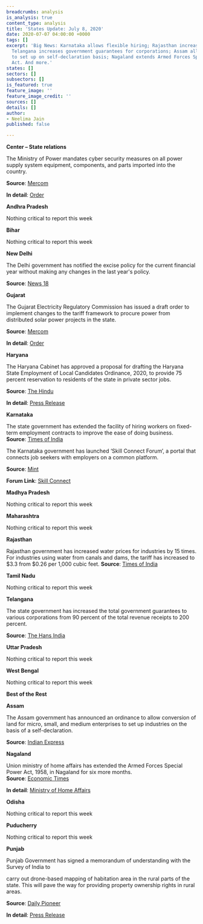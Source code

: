 ```yaml
---
breadcrumbs: analysis
is_analysis: true
content_type: analysis
title: 'States Update: July 8, 2020'
date: 2020-07-07 04:00:00 +0000
tags: []
excerpt: 'Big News: Karnataka allows flexible hiring; Rajasthan increases water prices;
  Telangana increases government guarantees for corporations; Assam allows businesses
  to set up on self-declaration basis; Nagaland extends Armed Forces Special Power
  Act. And more.'
states: []
sectors: []
subsectors: []
is_featured: true
feature_image: ''
feature_image_credit: ''
sources: []
details: []
author:
- Neelima Jain
published: false

---
```

**Center – State relations**

The Ministry of Power mandates cyber security measures on all power supply system equipment, components, and parts imported into the country.

**Source**: [Mercom](https://mercomindia.com/power-ministry-imposes-cyber-security/)

**In detail**: [Order](https://powermin.nic.in/sites/default/files/webform/notices/ORDER.pdf)

**Andhra Pradesh**

Nothing critical to report this week

**Bihar**

Nothing critical to report this week

**New Delhi**

The Delhi government has notified the excise policy for the current financial year without making any changes in the last year's policy.

**Source**: [News 18](https://www.news18.com/news/india/delhi-govt-notifies-excise-policy-for-current-financial-year-no-changes-from-last-year-2698565.html)

**Gujarat**

The Gujarat Electricity Regulatory Commission has issued a draft order to implement changes to the tariff framework to procure power from distributed solar power projects in the state.

**Source**: [Mercom](https://mercomindia.com/gujarat-msmes-third-party-solar-sale/)

**In detail**: [Order](https://www.gercin.org/wp-content/uploads/2020/06/GERC-Suo-Motu-Order_Draft_30062020.pdf)

**Haryana**

The Haryana Cabinet has approved a proposal for drafting the Haryana State Employment of Local Candidates Ordinance, 2020, to provide 75 percent reservation to residents of the state in private sector jobs.

**Source**: [The Hindu](https://www.thehindu.com/news/national/other-states/haryana-cabinet-nod-for-draft-to-reserve-75-jobs-for-locals/article32008755.ece)

**In detail**: [Press Release](https://haryanacmoffice.gov.in/06-july-2020)

**Karnataka**

The state government has extended the facility of hiring workers on fixed-term employment contracts to improve the ease of doing business.  
**Source**: [Times of India](https://timesofindia.indiatimes.com/city/bengaluru/karnataka-allows-flexible-hiring-across-industry/articleshow/76824844.cms?utm_source=contentofinterest&utm_medium=text&utm_campaign=cppst)

The Karnataka government has launched ‘Skill Connect Forum’, a portal that connects job seekers with employers on a common platform.

**Source**: [Mint](https://www.livemint.com/news/india/karnataka-govt-launches-portal-to-connect-job-seekers-and-employers-11593441584234.html)

**Forum Link**: [Skill Connect](https://skillconnect.kaushalkar.com/)

**Madhya Pradesh**

Nothing critical to report this week

**Maharashtra**

Nothing critical to report this week

**Rajasthan**

Rajasthan government has increased water prices for industries by 15 times. For industries using water from canals and dams, the tariff has increased to $3.3 from $0.26 per 1,000 cubic feet. **Source**: [Times of India](https://timesofindia.indiatimes.com/city/jaipur/govt-hikes-water-charges-for-industry-by-15-times/articleshow/76738853.cms)

**Tamil Nadu**

Nothing critical to report this week

**Telangana**

The state government has increased the total government guarantees to various corporations from 90 percent of the total revenue receipts to 200 percent.

**Source**: [The Hans India](https://www.thehansindia.com/telangana/telangana-government-enhanced-total-government-guarantees-631566)

**Uttar Pradesh**

Nothing critical to report this week

**West Bengal**

Nothing critical to report this week

**Best of the Rest**

**Assam**

The Assam government has announced an ordinance to allow conversion of land for micro, small, and medium enterprises to set up industries on the basis of a self-declaration.

**Source**: [Indian Express](https://indianexpress.com/article/north-east-india/assam/assam-announces-ordinance-allowing-land-conversion-for-msmes-without-clearances-6485978/)

**Nagaland**

Union ministry of home affairs has extended the Armed Forces Special Power Act, 1958, in Nagaland for six more months.   
**Source**: [Economic Times](https://economictimes.indiatimes.com/news/defence/govt-declared-entire-nagaland-disturbed-area-for-6-more-months/articleshow/76718757.cms)

**In detail**: [Ministry of Home Affairs](https://www.mha.gov.in/sites/default/files/NEdiv_Nagaland_07022020_0.pdf)

**Odisha**

Nothing critical to report this week

**Puducherry**

Nothing critical to report this week

**Punjab**

Punjab Government has signed a memorandum of understanding with the Survey of India to

carry out drone-based mapping of habitation area in the rural parts of the state. This will pave the way for providing property ownership rights in rural areas.

**Source**: [Daily Pioneer](https://www.dailypioneer.com/2020/state-editions/punjab-to-prepare-inventory-of-properties-within----laal-lakeer---.html)

**In detail**: [Press Release](http://diprpunjab.gov.in/?q=content/punjab-inks-mou-survey-india-prepare-inventory-properties-within-%E2%80%98laal-lakeer%E2%80%99-villages)